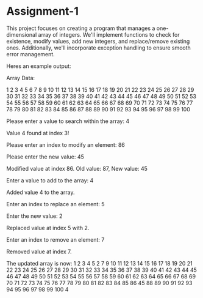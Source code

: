 # Assignment-1

This project focuses on creating a program that manages a one-dimensional array of integers. We'll implement functions to check for existence, modify values, add new integers, and replace/remove existing ones. Additionally, we'll incorporate exception handling to ensure smooth error management. 


Heres an example output:

Array Data:

1 2 3 4 5 6 7 8 9 10 
11 12 13 14 15 16 17 18 19 20 
21 22 23 24 25 26 27 28 29 30 
31 32 33 34 35 36 37 38 39 40 
41 42 43 44 45 46 47 48 49 50 
51 52 53 54 55 56 57 58 59 60 
61 62 63 64 65 66 67 68 69 70 
71 72 73 74 75 76 77 78 79 80 
81 82 83 84 85 86 87 88 89 90 
91 92 93 94 95 96 97 98 99 100 

Please enter a value to search within the array: 4

Value 4 found at index 3!

Please enter an index to modify an element: 86

Please enter the new value: 45

Modified value at index 86. Old value: 87, New value: 45

Enter a value to add to the array: 4

Added value 4 to the array.

Enter an index to replace an element: 5

Enter the new value: 2

Replaced value at index 5 with 2.

Enter an index to remove an element: 7

Removed value at index 7.

The updated array is now:
1 2 3 4 5 2 7 9 10 
11 12 13 14 15 16 17 18 19 20 
21 22 23 24 25 26 27 28 29 30 
31 32 33 34 35 36 37 38 39 40 
41 42 43 44 45 46 47 48 49 50 
51 52 53 54 55 56 57 58 59 60 
61 62 63 64 65 66 67 68 69 70 
71 72 73 74 75 76 77 78 79 80 
81 82 83 84 85 86 45 88 89 90 
91 92 93 94 95 96 97 98 99 100 
4 
